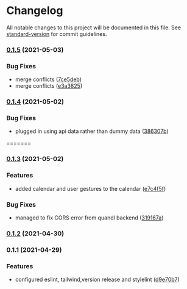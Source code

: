 # Changelog

All notable changes to this project will be documented in this file. See [standard-version](https://github.com/conventional-changelog/standard-version) for commit guidelines.

### [0.1.5](https://github.com/toelapiut/Powered-Stock/compare/v0.1.3...v0.1.5) (2021-05-03)


### Bug Fixes

* merge conflicts ([7ce5deb](https://github.com/toelapiut/Powered-Stock/commit/7ce5debc06769a24934b82a1941ea7df587ad9d3))
* merge conflicts ([e3a3825](https://github.com/toelapiut/Powered-Stock/commit/e3a38252c21ed567011afff7cb98dfff10332b7c))

### [0.1.4](https://github.com/toelapiut/Powered-Stock/compare/v0.1.1...v0.1.4) (2021-05-02)


### Bug Fixes

* plugged in using api data rather than dummy data ([386307b](https://github.com/toelapiut/Powered-Stock/commit/386307bc289319d2a9c6687199f5d291c1f09efb))

=======
### [0.1.3](https://github.com/toelapiut/Powered-Stock/compare/v0.1.1...v0.1.3) (2021-05-02)


### Features

* added calendar and user gestures to the calendar ([e7c4f5f](https://github.com/toelapiut/Powered-Stock/commit/e7c4f5faa388be5858814f0bc62cf52cdde7d14e))


### Bug Fixes

* managed to fix CORS error from quandl backend ([319167a](https://github.com/toelapiut/Powered-Stock/commit/319167a8ea78bc5e99af553405779dbc82e61628))

### [0.1.2](https://github.com/toelapiut/Powered-Stock/compare/v0.1.1...v0.1.2) (2021-04-30)

### 0.1.1 (2021-04-29)


### Features

* configured eslint, tailwind,version release and stylelint ([d9e70b7](https://github.com/toelapiut/Powered-Stock/commit/d9e70b77b729d81d1783cb3fff52e264ac40358e))
